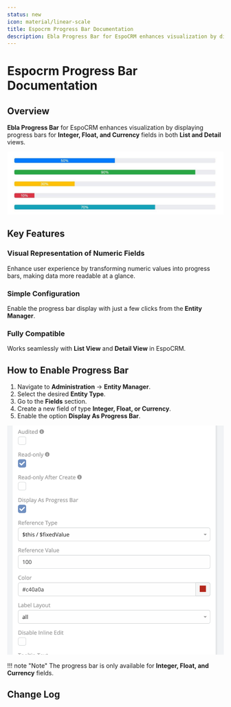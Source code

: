 ```yaml
---
status: new
icon: material/linear-scale
title: Espocrm Progress Bar Documentation
description: Ebla Progress Bar for EspoCRM enhances visualization by displaying progress bars for integer, float, and currency fields in both list and detail views.
---
```


# Espocrm Progress Bar Documentation <a href="https://www.eblasoft.com.tr/espocrm-extension-page/espocrm-progress-bar" target="_blank" id="ext-version" data-id="644bee41b754077c2"></a>

## Overview
**Ebla Progress Bar** for EspoCRM enhances visualization by displaying progress bars for **Integer, Float, and Currency** fields in both **List and Detail** views.

![Progress Bar](../../_static/images/espocrm-extensions/progress-bar/progress-bar-op.jpg)

## Key Features

### Visual Representation of Numeric Fields
Enhance user experience by transforming numeric values into progress bars, making data more readable at a glance.

### Simple Configuration
Enable the progress bar display with just a few clicks from the **Entity Manager**.

### Fully Compatible
Works seamlessly with **List View** and **Detail View** in EspoCRM.

## How to Enable Progress Bar

1. Navigate to **Administration** → **Entity Manager**.
2. Select the desired **Entity Type**.
3. Go to the **Fields** section.
4. Create a new field of type **Integer, Float, or Currency**.
5. Enable the option **Display As Progress Bar**.

![Progress Bar Configuration](../../_static/images/espocrm-extensions/progress-bar/progress-bar-op.png)

!!! note "Note"
The progress bar is only available for **Integer, Float, and Currency** fields.

## Change Log

<div class="change-log-wrapper" data-id="644bee41b754077c2"></div>

